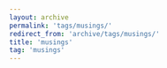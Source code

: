 ```yaml
---
layout: archive
permalink: 'tags/musings/'
redirect_from: 'archive/tags/musings/'
title: 'musings'
tag: 'musings'
---
```

